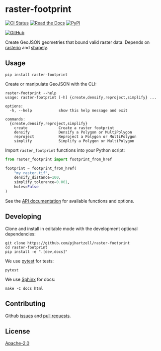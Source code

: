 # raster-footprint

[![CI Status](https://img.shields.io/github/actions/workflow/status/pjhartzell/raster-footprint/ci.yaml?style=for-the-badge&label=CI)](https://github.com/pjhartzell/raster-footprint/actions/workflows/ci.yaml)
[![Read the Docs](https://img.shields.io/readthedocs/antimeridian?style=for-the-badge)](https://raster-footprint.readthedocs.io/en/latest/)
[![PyPI](https://img.shields.io/pypi/v/raster-footprint?style=for-the-badge)](https://pypi.org/project/raster-footprint/)

[![GitHub](https://img.shields.io/github/license/pjhartzell/raster-footprint?style=for-the-badge)](https://github.com/pjhartzell/raster-footprint/blob/main/LICENSE)

Create GeoJSON geometries that bound valid raster data. Depends on [rasterio](https://rasterio.readthedocs.io/en/stable/) and [shapely](https://shapely.readthedocs.io/en/stable/manual.html).

## Usage

```shell
pip install raster-footprint
```

Create or manipulate GeoJSON with the CLI:

```shell
raster-footprint --help
usage: raster-footprint [-h] {create,densify,reproject,simplify} ...

options:
  -h, --help            show this help message and exit

commands:
  {create,densify,reproject,simplify}
    create              Create a raster footprint
    densify             Densify a Polygon or MultiPolygon
    reproject           Reproject a Polygon or MultiPolygon
    simplify            Simplify a Polygon or MultiPolygon
```

Import `raster_footprint` functions into your Python script:

```Python
from raster_footprint import footprint_from_href

footprint = footprint_from_href(
    "my_raster.tif",
    densify_distance=100,
    simplify_tolerance=0.001,
    holes=False
)
```

See the [API documentation](https://raster-footprint.readthedocs.io/) for available functions and options.

## Developing

Clone and install in editable mode with the development optional dependencies:

```shell
git clone https://github.com/pjhartzell/raster-footprint
cd raster-footprint
pip install -e ".[dev,docs]"
```

We use [pytest](https://docs.pytest.org/) for tests:

```shell
pytest
```

We use [Sphinx](https://www.sphinx-doc.org/) for docs:

```shell
make -C docs html
```

## Contributing

Github [issues](https://github.com/pjhartzell/raster-footprint/issues) and [pull requests](https://github.com/pjhartzell/raster-footprint/pulls).

## License

[Apache-2.0](https://github.com/pjhartzell/raster-footprint/blob/main/LICENSE)
